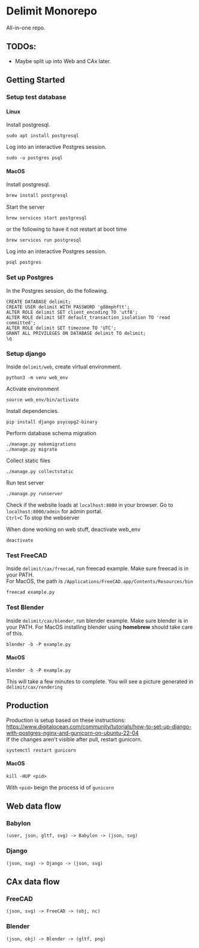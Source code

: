 # Delimit Monorepo
All-in-one repo. 

## TODOs: 
- Maybe split up into Web and CAx later.

## Getting Started

### Setup test database
#### Linux
Install postgresql.  
```
sudo apt install postgresql
```  
Log into an interactive Postgres session.  
```
sudo -u postgres psql
```  

#### MacOS
Install postgresql.
```bash
brew install postgresql
```  

Start the server
```
brew services start postgresql 
```
or the following to have it not restart at boot time
```
brew services run postgresql
```

Log into an interactive Postgres session.
```
psql postgres
```  

### Set up Postgres
In the Postgres session, do the following.  
```postgres
CREATE DATABASE delimit; 
CREATE USER delimit WITH PASSWORD 'g88mphftt'; 
ALTER ROLE delimit SET client_encoding TO 'utf8';
ALTER ROLE delimit SET default_transaction_isolation TO 'read committed';  
ALTER ROLE delimit SET timezone TO 'UTC';
GRANT ALL PRIVILEGES ON DATABASE delimit TO delimit;
\q
```

### Setup django
Inside `delimit/web`, create virtual environment.  
```
python3 -m venv web_env
```  
Activate environment  
```
source web_env/bin/activate
```  
Install dependencies.  
```
pip install django psycopg2-binary
```  
Perform database schema migration
```
./manage.py makemigrations
./manage.py migrate
```  
Collect static files
```
./manage.py collectstatic
```  
Run test server
```
./manage.py runserver
```  
Check if the website loads at `localhost:8000` in your browser. Go to `localhost:8000/admin` for admin portal.  
`Ctrl+C` To stop the webserver

When done working on web stuff, deactivate web_env
```
deactivate
```  

### Test FreeCAD
Inside `delimit/cax/freecad`, run freecad example. Make sure freecad is in your PATH.  
For MacOS, the path is `/Applications/FreeCAD.app/Contents/Resources/bin`
```
freecad example.py
```  
### Test Blender
Inside `delimit/cax/blender`, run blender example. Make sure blender is in your PATH. For MacOS installing blender using **homebrew** should take care of this.
```
blender -b -P example.py
```  

#### MacOS
```
blender -b -P example.py
```
This will take a few minutes to complete. You will see a picture generated in `delimit/cax/rendering`

## Production
Production is setup based on these instructions:  
https://www.digitalocean.com/community/tutorials/how-to-set-up-django-with-postgres-nginx-and-gunicorn-on-ubuntu-22-04  
If the changes aren't visible after pull, restart gunicorn.  
```
systemctl restart gunicorn
```  

#### MacOS
```
kill -HUP <pid>
```
With `<pid>` beign the process id of `gunicorn` 

## Web data flow
### Babylon
```
(user, json, gltf, svg) -> Babylon -> (json, svg) 
```
### Django
```
(json, svg) -> Django -> (json, svg)
```
## CAx data flow
### FreeCAD
```
(json, svg) -> FreeCAD -> (obj, nc)
```
### Blender
```
(json, obj) -> Blender -> (gltf, png)
```

